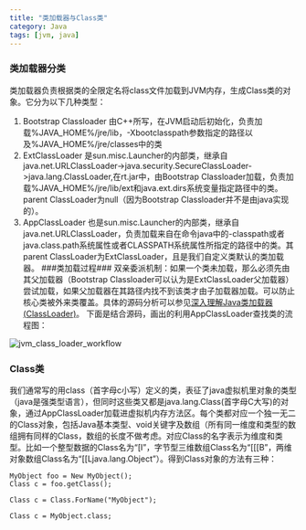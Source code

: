 ```yaml
---
title: "类加载器与Class类"
category: Java
tags: [jvm, java]
---
```

### 类加载器分类 ###
类加载器负责根据类的全限定名将class文件加载到JVM内存，生成Class类的对象。它分为以下几种类型：

1. Bootstrap Classloader
   由C++所写，在JVM启动后初始化，负责加载%JAVA_HOME%/jre/lib，-Xbootclasspath参数指定的路径以及%JAVA_HOME%/jre/classes中的类
2. ExtClassLoader
   是sun.misc.Launcher的内部类，继承自java.net.URLClassLoader->java.security.SecureClassLoader->java.lang.ClassLoader,在rt.jar中，由Bootstrap Classloader加载，负责加载%JAVA_HOME%/jre/lib/ext和java.ext.dirs系统变量指定路径中的类。parent ClassLoader为null（因为Bootstrap Classloader并不是由java实现的）。
3. AppClassLoader
   也是sun.misc.Launcher的内部类，继承自java.net.URLClassLoader，负责加载来自在命令java中的-classpath或者java.class.path系统属性或者CLASSPATH系统属性所指定的路径中的类。其parent ClassLoader为ExtClassLoader，且是我们自定义类默认的类加载器。
###类加载过程###
双亲委派机制：如果一个类未加载，那么必须先由其父加载器（Bootstrap Classloader可以认为是ExtClassLoader父加载器）尝试加载，如果父加载器在其路径内找不到该类才由子加载器加载。可以防止核心类被外来类覆盖。具体的源码分析可以参见[深入理解Java类加载器(ClassLoader)](https://blog.csdn.net/javazejian/article/details/73413292)。
下面是结合源码，画出的利用AppClassLoader查找类的流程图：

![jvm_class_loader_workflow](https://raw.githubusercontent.com/Leon-WTF/leon.github.io/master/img/jvm_class_loader_workflow.png)

### Class类 ###
我们通常写的用class（首字母c小写）定义的类，表征了java虚拟机里对象的类型（java是强类型语言），但同时这些类又都是java.lang.Class(首字母C大写)的对象，通过AppClassLoader加载进虚拟机内存方法区。每个类都对应一个独一无二的Class对象，包括Java基本类型、void关键字及数组（所有同一维度和类型的数组拥有同样的Class，数组的长度不做考虑。对应Class的名字表示为维度和类型。比如一个整型数据的Class名为“[I”，字节型三维数组Class名为“[[[B”，两维对象数组Class名为“[[Ljava.lang.Object”）。得到Class对象的方法有三种：
```
MyObject foo = New MyObject();
Class c = foo.getClass();

Class c = Class.ForName("MyObject");

Class c = MyObject.class;
```